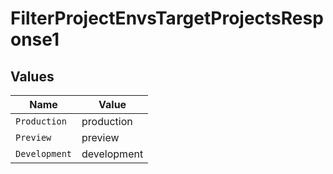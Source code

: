 # FilterProjectEnvsTargetProjectsResponse1


## Values

| Name          | Value         |
| ------------- | ------------- |
| `Production`  | production    |
| `Preview`     | preview       |
| `Development` | development   |